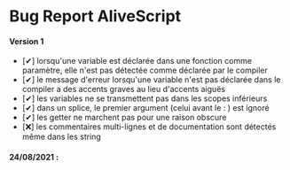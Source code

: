 # Bug Report AliveScript

#### Version 1

-   \[✔] lorsqu'une variable est déclarée dans une fonction comme paramètre, elle n'est pas détectée comme déclarée par le compiler
-   \[✔] le message d'erreur lorsqu'une variable n'est pas déclarée dans le compiler a des accents graves au lieu d'accents aiguës
-   \[✔] les variables ne se transmettent pas dans les scopes inférieurs
-   \[✔] dans un splice, le premier argument \(celui avant le : ) est ignoré
-   \[✔] les getter ne marchent pas pour une raison obscure
-   \[❌] les commentaires multi-lignes et de documentation sont détectés même dans les string

#### 24/08/2021 :
